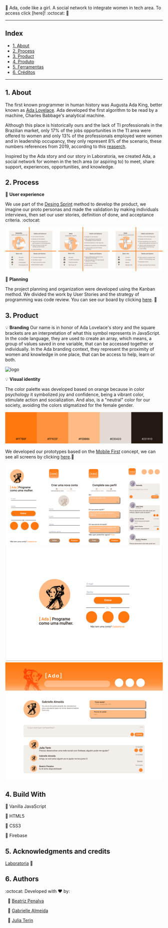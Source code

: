 :star2: Ada, code like a girl. A social network to integrate women in tech area. To access click [here]! :octocat: :star2:

---

## Index
- [1. About](#1-about)
- [2. Process](#2-process)
- [3. Product](#3-product)
- [4. Produto](#4-produto)
- [5. Ferramentas](#5-ferramentas)
- [6. Créditos](#6-créditos)

---

## 1. About
The first known programmer in human history was Augusta Ada King, better known as [Ada Lovelace](https://pt.wikipedia.org/wiki/Ada_Lovelace). Ada developed the first algorithm to be read by a machine, Charles Babbage's analytical machine.

Although this place is historically ours and the lack of TI professionals in the Brazilian market, only 17% of the jobs opportunities in the TI area were offered to women and only 13% of the professionals employed were women and in leadership occupancy, they only represent 8% of the scenario, these numbers references from 2019, according to this [reaserch](https://economia.uol.com.br/noticias/redacao/2020/10/06/mulheres-avancam-na-area-de-tecnologia-mas-diferenca-de-salarios-aumenta.htm?cmpid=copiaecola).

Inspired by the Ada story and our story in Laboratoria, we created Ada, a social network for women in the tech area (or aspiring to) to meet, share support, experiences, opportunities, and knowledge.

## 2. Process

:mag_right: **User experience**

We use part of the [Desing Sprint](https://www.youtube.com/watch?v=aWQUSiOZ0x8&feature=emb_title) method to develop the product, we imagine our proto personas and made the validation by making individuals interviews, then set our user stories, definition of done, and acceptance criteria. :octocat:

![personas](./src/img/personas.svg)

:date: **Planning**

The project planning and organization were developed using the Kanban method. We divided the work by User Stories and the strategy of programming was code review. You can see our board by clicking [here](https://trello.com/b/0PEjsA2s/ada-rede-social). :muscle:

## 3. Product

:bulb: **Branding**
Our name is in honor of Ada Lovelace's story and the square brackets are an interpretation of what this symbol represents in JavaScript. In the code language, they are used to create an array, which means, a group of values saved in one variable, that can be accessed together or individually. In the Ada branding context, they represent the proximity of women and knowledge in one place, that can be access to help, learn or both. 

![logo](./src/img/logo.png)

:bulb: **Visual identity**

The color palette was developed based on orange because in color psychology it symbolized joy and confidence, being a vibrant color, stimulate action and socialization. And also, is a "neutral" color for our society, avoiding the colors stigmatized for the female gender. 

![color-palette](./src/img/color-palette.svg)

We developed our prototypes based on the [Mobile First](https://medium.com/@Vincentxia77/what-is-mobile-first-design-why-its-important-how-to-make-it-7d3cf2e29d00) concept, we can see all screens by clicking [here](https://www.figma.com/file/67H6oBRw0TqcV3gYmzqInr/Ada-Social-Network?node-id=402%3A2).:iphone:

![mobile](./src/img/mobile.png)
![desktop-login](./src/img/desktop-login.svg)
![desktop-timeline](./src/img/desktop-timeline.svg)

## 4. Build With

:wrench: Vanilla JavaScript
&nbsp;

:wrench: HTML5
&nbsp;

:wrench: CSS3
&nbsp;

:wrench: Firebase
&nbsp;

## 5. Acknowledgments and credits

[Laboratoria](https://www.laboratoria.la/) :yellow_heart:

## 6. Authors

:octocat: Developed with :heart: by:

&nbsp;
:princess: [Beatriz Penalva](https://github.com/beatrizpenalva)

&nbsp;
:princess: [Gabrielle Almeida](https://github.com/GabrielleAlmeida)

&nbsp;
:princess: [Julia Terin](https://github.com/JuliaTerin) 

